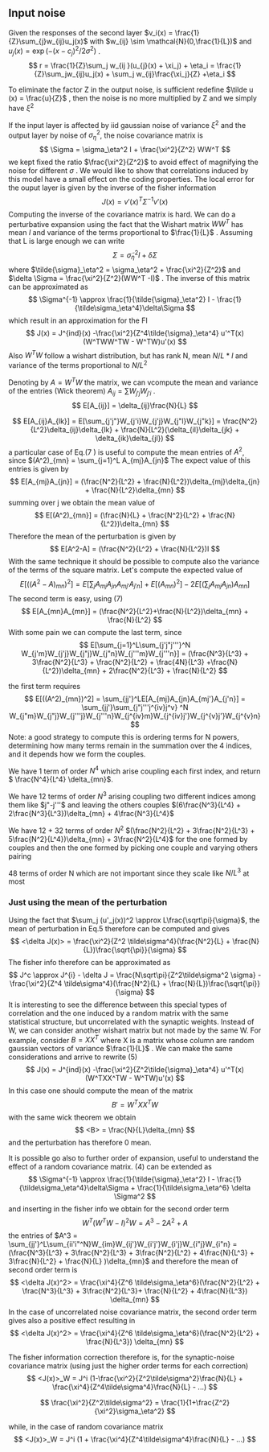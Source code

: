 ## Input noise

Given the responses of the second layer $v_i(x) = \frac{1}{Z}\sum_{j}w_{ij}u_j(x)$  with $w_{ij} \sim \mathcal{N}(0,\frac{1}{L})$ and $u_j(x) = \exp({-(x-c_j)^2/2\sigma^2})$ . 
$$
r = \frac{1}{Z}\sum_j w_{ij }(u_{j}(x) + \xi_j)  + \eta_i = \frac{1}{Z}\sum_jw_{ij}u_j(x) + \sum_j w_{ij}\frac{\xi_j}{Z} +\eta_i
$$

To eliminate the factor Z in the output noise, is sufficient redefine $\tilde u (x) = \frac{u}{Z}$ , then the noise is no more multiplied by Z and we simply have $\xi^2$

If the input layer is affected by iid gaussian noise of variance $\xi^2$  and the output layer by noise of $\sigma_\eta^2$, the noise covariance matrix is 
$$
\Sigma = \sigma_\eta^2 I + \frac{\xi^2}{Z^2} WW^T
$$
we kept fixed the ratio $\frac{\xi^2}{Z^2}$ to avoid effect of magnifying the noise for different $\sigma$ . We would like to show that correlations induced by this model have a small effect on the coding properties. The local error for the ouput layer is given by the inverse of the fisher information
$$
J(x) = v'(x)^T\Sigma^{-1}v'(x)
$$
Computing the inverse of the covariance matrix is hard. We can do a perturbative expansion using the fact that the Wishart matrix $WW^T$ has mean $I$ and variance of the terms  proportional to $\frac{1}{L}$ . Assuming that L is large enough we can write 
$$
\Sigma = \tilde{\sigma}^2_{\eta}I + \delta \Sigma
$$
where $\tilde{\sigma}_\eta^2 = \sigma_\eta^2 + \frac{\xi^2}{Z^2}$ and $\delta \Sigma = \frac{\xi^2}{Z^2}(WW^T -I)$ . The inverse of this matrix can be approximated as 
$$
\Sigma^{-1} \approx \frac{1}{\tilde{\sigma}_\eta^2} I - \frac{1}{\tilde\sigma_\eta^4}\delta\Sigma
$$
which result in an approximation for the FI
$$
J(x) = J^{ind}(x) -\frac{\xi^2}{Z^4\tilde{\sigma}_\eta^4} u'^T(x)(W^TWW^TW - W^TW)u'(x)
$$
Also $W^TW$ follow a wishart distribution, but has rank N, mean $N/L *I$ and variance of the terms proportional to $N/L^2$

Denoting by $A= W^TW$ the matrix, we can vcompute the mean and variance of the entries (Wick theorem) $A_{ij} = \sum W_{j'j}W_{j'i}$ . 
$$
E[A_{ij}] = \delta_{ij}\frac{N}{L}
$$

$$
E[A_{ij}A_{lk}] = E[\sum_{j'j"}W_{j'i}W_{j'j}W_{j"l}W_{j"k}] = \frac{N^2}{L^2}\delta_{ij}\delta_{lk} + \frac{N}{L^2}(\delta_{il}\delta_{jk} + \delta_{ik}\delta_{jl})
$$
a particular case of Eq.(7 ) is useful to compute the mean entries of $A^2$, since $(A^2)_{mn} = \sum_{j=1}^L A_{mj}A_{jn}$ 
The expect value of this entries is given by 
$$
E[A_{mj}A_{jn}] = (\frac{N^2}{L^2} + \frac{N}{L^2})\delta_{mj}\delta_{jn} + \frac{N}{L^2}\delta_{mn}
$$
summing over j we obtain the mean value of 
$$
E[(A^2)_{mn}] = (\frac{N}{L} + \frac{N^2}{L^2} + \frac{N}{L^2})\delta_{mn}
$$
Therefore the mean of the perturbation is given by 
$$
E[A^2-A] = (\frac{N^2}{L^2} + \frac{N}{L^2})I
$$
With the same technique it should be possible to compute also the variance of the terms of the square matrix. Let's compute the expected value of
$$
E[((A^2-A)_{mn})^2] = E[\sum_j A_{mj}A_{jn}A_{mj'}A_{j'n}] + E[(A_{mn})^2] -2E[(\sum_{j}A_{mj}A_{jn})A_{mn}]
$$
The second term is easy, using (7)
$$
E[A_{mn}A_{mn}] = (\frac{N^2}{L^2}+\frac{N}{L^2})\delta_{mn} + \frac{N}{L^2}
$$
With some pain we can compute the last term, since
$$
E[\sum_{j=1}^L\sum_{j'j"j'''}^N W_{j'm}W_{j'j}W_{j"j}W_{j"n}W_{j'''m}W_{j'''n}] = (\frac{N^3}{L^3} + 3\frac{N^2}{L^3} + \frac{N^2}{L^2} + \frac{4N}{L^3} +\frac{N}{L^2})\delta_{mn} + 2\frac{N^2}{L^3} + \frac{N}{L^2}
$$


the first term requires 
$$
E[((A^2)_{mn})^2] = \sum_{jj'}^LE[A_{mj}A_{jn}A_{mj'}A_{j'n}] = \sum_{jj'}\sum_{j"j'''j^{iv}j^v} ^N W_{j"m}W_{j"j}W_{j'''j}W_{j'''n}W_{j^{iv}m}W_{j^{iv}j'}W_{j^{v}j'}W_{j^{v}n}
$$
Note: a good strategy to compute this is ordering terms for N powers, determining how many terms remain in the summation over the 4 indices, and it depends how we form the couples.

We have 1 term of order $N^4$ which arise coupling each first index, and return $ \frac{N^4}{L^4} \delta_{mn}$.

We have 12 terms of order $N^3$ arising coupling two different indices  among them like $j"-j'''$ and leaving the others couples $(6\frac{N^3}{L^4} + 2\frac{N^3}{L^3})\delta_{mn} + 4\frac{N^3}{L^4}$

We have 12 + 32 terms of order $N^2$ $(\frac{N^2}{L^2} + 3\frac{N^2}{L^3} + 5\frac{N^2}{L^4})\delta_{mn} + 3\frac{N^2}{L^4}$  for the one formed by couples and then the one formed by picking one couple and varying others pairing



48 terms of order N which are not important since they scale like $N/L^3$ at most



### Just using the mean of the perturbation

Using the fact that $\sum_j (u'_j(x))^2 \approx L\frac{\sqrt\pi}{\sigma}$, the mean of perturbation in Eq.5 therefore can be computed and gives
$$
<\delta J(x)> = \frac{\xi^2}{Z^2 \tilde\sigma^4}(\frac{N^2}{L} + \frac{N}{L})\frac{\sqrt{\pi}}{\sigma}
$$
The fisher info therefore can be approximated as
$$
J^c \approx J^{i} - \delta J = \frac{N\sqrt\pi}{Z^2\tilde\sigma^2 \sigma} - \frac{\xi^2}{Z^4 \tilde\sigma^4}(\frac{N^2}{L} + \frac{N}{L})\frac{\sqrt{\pi}}{\sigma}
$$
It is interesting to see the difference between this special types of correlation and the one induced by a random matrix with the same statistical structure, but uncorrelated with the synaptic weights. Instead of W, we can consider another wishart matrix but not made by the same W. For example, consider $B = XX^T$ where X is a matrix whose column are random gaussian vectors of variance $\frac{1}{L}$ . We can make the same considerations and arrive to rewrite (5)
$$
J(x) = J^{ind}(x) -\frac{\xi^2}{Z^2\tilde{\sigma}_\eta^4} u'^T(x)(W^TXX^TW - W^TW)u'(x)
$$
In this case one should compute the mean of the matrix
$$
B' = W^TXX^TW
$$
with the same wick theorem we obtain
$$
<B> = \frac{N}{L}\delta_{mn}
$$
and the perturbation has therefore 0 mean.



It is possible go also to further order of expansion, useful to understand  the effect of a random covariance matrix. (4) can be extended as 
$$
\Sigma^{-1} \approx \frac{1}{\tilde{\sigma}_\eta^2} I - \frac{1}{\tilde\sigma_\eta^4}\delta\Sigma + \frac{1}{\tilde\sigma_\eta^6} \delta \Sigma^2
$$
and inserting in the fisher info we obtain for the second order term
$$
W^T(W^TW - I)^2W = A^3 - 2 A^2 + A
$$
the entries of $A^3 = \sum_{jj'}^L\sum_{ii'i"^N}W_{im}W_{ij'}W_{i'j'}W_{i'j}W_{i"j}W_{i"n} = (\frac{N^3}{L^3} + 3\frac{N^2}{L^3} + 3\frac{N^2}{L^2} + 4\frac{N}{L^3} + 3\frac{N}{L^2} + \frac{N}{L} )\delta_{mn}$  and therefore the  mean of second order term is 
$$
<\delta J(x)^2> = \frac{\xi^4}{Z^6 \tilde\sigma_\eta^6}(\frac{N^2}{L^2} + \frac{N^3}{L^3} + 3\frac{N^2}{L^3}+ \frac{N}{L^2} + 4\frac{N}{L^3}) \delta_{mn}
$$
In the case of uncorrelated noise covariance matrix,  the second order term gives also a positive effect  resulting in 
$$
<\delta J(x)^2> = \frac{\xi^4}{Z^6 \tilde\sigma_\eta^6}(\frac{N^2}{L^2} + \frac{N}{L^3}) \delta_{mn}
$$

The fisher information correction therefore is, for the synaptic-noise covariance matrix (using just the higher order terms for each correction)
$$
<J(x)>_W = J^i (1-\frac{\xi^2}{Z^2\tilde\sigma^2}\frac{N}{L} + \frac{\xi^4}{Z^4\tilde\sigma^4}\frac{N}{L} - ...)
$$

$$
\frac{\xi^2}{Z^2\tilde\sigma^2} = \frac{1}{1+\frac{Z^2}{\xi^2}\sigma_\eta^2}
$$



while, in the case of random covariance matrix
$$
<J(x)>_W = J^i (1 + \frac{\xi^4}{Z^4\tilde\sigma^4}\frac{N}{L} - ...)
$$
